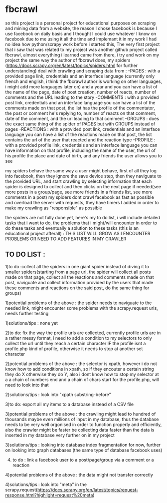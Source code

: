 # fbcrawl
so this project is a personal project for educational purposes on scraping and mining data from a website, the reason I chose facebook is because I use facebook on daily basis and I thought I could use whatever I know on facebook due to me using it all the time and implemant it in my work
I had no idea how python/scrapy work before i started this, The very first project that i saw that was related to my project was another github project called fbcrawl, almost everything i learned came from there, i try and work on my project the same way the author of fbcrawl does,
my spiders (https://docs.scrapy.org/en/latest/topics/spiders.html for further understanding) deal with crawling and scraping data from : 
-PAGES : with a provided page link, credentials and an interface language (currently only french and english, i think the fbcrawl author is working on other languages, i might add more languages later on) and a year and you can have a list of the name of the page, date of post creation, number of reacts, number of comments and  the URL leading to the story
-COMMENTS : with a provided post link, credentials and an interface language you can have a list of the comments made on that post, the list has the profile of the commentator, the post or comment he's replying to, number of reacts on that comment, date of the comment, and the url leading to that comment
-GROUPS : does the exact same thing of the spider of PAGES but with GROUPS instead of pages
-REACTIONS : with a provided post link, credentials and an interface language you can have a list of the reactions made on that post, the list contains the url of the user that reacted and the reaction type
-PROFILE : with a provided profile link, credentials and an interface language you can have information on that profile, including the name of the user, the url of his profile the place and date of birth, and any friends the user allows you to see

my spiders behave the same way a user might behave, first of all they log into facebook, then they ignore the save device step, then they naviguate to the provided URL, and start crawling by selecting information that each spider is designed to collect and then clicks on the next page if needed(see more posts in a group/page, see more friends in a friends list, see more comments in a post)
my spiders dont crawl facebook as fast as possible and overload the server with requests, they have timers I added in order to make my crawling as "responsible" as possible

the spiders are not fully done yet, here's my to do list, i will include detailed tasks that i want to do, the problems that i might/will encounter in order to do these tasks and eventually a solution to these tasks (this is an educational project afterall) :
THIS LIST WILL GROW AS I ENCOUNTER PROBLEMS OR NEED TO ADD FEATURES IN MY CRAWLER

## TO DO LIST :

1)to do :collect all the spiders in one giant spider instead of diving it to smaller spiders(starting from a page url, the spider will collect all posts made on that page, collect all the reactions and comments made on that post, naviguate and collect information provided by the users that made these comments and reactions on the said post, do the same thing for groups)

1)potential problems of the above : the spider needs to naviguate to the needed link, might encounter some problems with the scrapy.request urls, needs further testing

1)solutions/tips : none yet


2)to do: fix the way the profile urls are collected, currently profile urls are in a rather messy format, i need to add a condition to my selectors to only collect the url until they reach a certain character IF the profile isnt a profile.php kind of profile, otherwise it needs to stop at another set character

2)potential problems of the above : the selector is xpath, however i do not know how to add conditions in xpath, so if they encouter a certain string they do X otherwise they do Y, also i dont know how to stop my selector at a a chain of numbers end and a chain of chars start for the profile.php, will need to look into that

2)solutions/tips : look into "xpath substring-before"


3)to do: export all my items to a database instead of a CSV file

3)potential problems of the above : the crawling might lead to hundred of thousands maybe even millions of input in my database, thus the database needs to be very well orgonised in order to function properly and efficiently, also the crawler might be faster be collecting data faster than the data is inserted in my database very further on in my project

3)solutions/tips : looking into database index fragmentation for now, further on looking into graph databases (the same type of database facebook uses)


4) to do : link a facebook user to a post/page/group via a comment or a reaction

4)potential problems of the above : the data might not transfer correctly

4)solutions/tips : look into "meta" in the scrapy.request(https://docs.scrapy.org/en/latest/topics/request-response.html?highlight=request%20meta)
